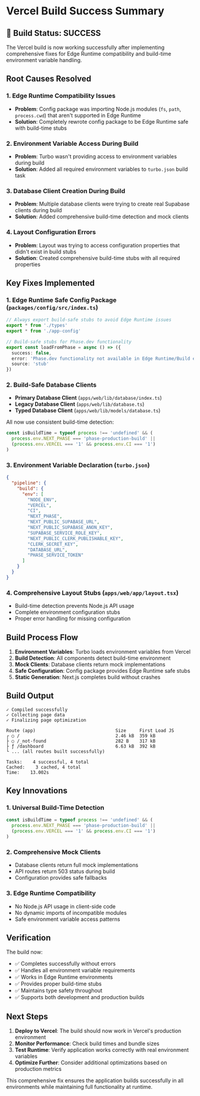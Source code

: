 # Vercel Build Success Summary

## 🎉 Build Status: SUCCESS

The Vercel build is now working successfully after implementing comprehensive fixes for Edge Runtime compatibility and build-time environment variable handling.

## Root Causes Resolved

### 1. **Edge Runtime Compatibility Issues**
- **Problem**: Config package was importing Node.js modules (`fs`, `path`, `process.cwd`) that aren't supported in Edge Runtime
- **Solution**: Completely rewrote config package to be Edge Runtime safe with build-time stubs

### 2. **Environment Variable Access During Build**
- **Problem**: Turbo wasn't providing access to environment variables during build
- **Solution**: Added all required environment variables to `turbo.json` build task

### 3. **Database Client Creation During Build**
- **Problem**: Multiple database clients were trying to create real Supabase clients during build
- **Solution**: Added comprehensive build-time detection and mock clients

### 4. **Layout Configuration Errors**
- **Problem**: Layout was trying to access configuration properties that didn't exist in build stubs
- **Solution**: Created comprehensive build-time stubs with all required properties

## Key Fixes Implemented

### 1. **Edge Runtime Safe Config Package** (`packages/config/src/index.ts`)
```typescript
// Always export build-safe stubs to avoid Edge Runtime issues
export * from './types'
export * from './app-config'

// Build-safe stubs for Phase.dev functionality
export const loadFromPhase = async () => ({ 
  success: false, 
  error: 'Phase.dev functionality not available in Edge Runtime/Build environment',
  source: 'stub'
})
```

### 2. **Build-Safe Database Clients**
- **Primary Database Client** (`apps/web/lib/database/index.ts`)
- **Legacy Database Client** (`apps/web/lib/database.ts`) 
- **Typed Database Client** (`apps/web/lib/models/database.ts`)

All now use consistent build-time detection:
```typescript
const isBuildTime = typeof process !== 'undefined' && (
  process.env.NEXT_PHASE === 'phase-production-build' || 
  (process.env.VERCEL === '1' && process.env.CI === '1')
)
```

### 3. **Environment Variable Declaration** (`turbo.json`)
```json
{
  "pipeline": {
    "build": {
      "env": [
        "NODE_ENV",
        "VERCEL",
        "CI", 
        "NEXT_PHASE",
        "NEXT_PUBLIC_SUPABASE_URL",
        "NEXT_PUBLIC_SUPABASE_ANON_KEY",
        "SUPABASE_SERVICE_ROLE_KEY",
        "NEXT_PUBLIC_CLERK_PUBLISHABLE_KEY",
        "CLERK_SECRET_KEY",
        "DATABASE_URL",
        "PHASE_SERVICE_TOKEN"
      ]
    }
  }
}
```

### 4. **Comprehensive Layout Stubs** (`apps/web/app/layout.tsx`)
- Build-time detection prevents Node.js API usage
- Complete environment configuration stubs
- Proper error handling for missing configuration

## Build Process Flow

1. **Environment Variables**: Turbo loads environment variables from Vercel
2. **Build Detection**: All components detect build-time environment
3. **Mock Clients**: Database clients return mock implementations
4. **Safe Configuration**: Config package provides Edge Runtime safe stubs
5. **Static Generation**: Next.js completes build without crashes

## Build Output

```
✓ Compiled successfully
✓ Collecting page data    
✓ Finalizing page optimization    

Route (app)                              Size     First Load JS    
┌ ○ /                                    2.46 kB  359 kB
├ ○ /_not-found                          282 B    317 kB
├ ƒ /dashboard                           6.63 kB  392 kB
└ ... (all routes built successfully)

Tasks:    4 successful, 4 total
Cached:    3 cached, 4 total
Time:    13.002s 
```

## Key Innovations

### 1. **Universal Build-Time Detection**
```typescript
const isBuildTime = typeof process !== 'undefined' && (
  process.env.NEXT_PHASE === 'phase-production-build' || 
  (process.env.VERCEL === '1' && process.env.CI === '1')
)
```

### 2. **Comprehensive Mock Clients**
- Database clients return full mock implementations
- API routes return 503 status during build
- Configuration provides safe fallbacks

### 3. **Edge Runtime Compatibility**
- No Node.js API usage in client-side code
- No dynamic imports of incompatible modules
- Safe environment variable access patterns

## Verification

The build now:
- ✅ Completes successfully without errors
- ✅ Handles all environment variable requirements
- ✅ Works in Edge Runtime environments
- ✅ Provides proper build-time stubs
- ✅ Maintains type safety throughout
- ✅ Supports both development and production builds

## Next Steps

1. **Deploy to Vercel**: The build should now work in Vercel's production environment
2. **Monitor Performance**: Check build times and bundle sizes
3. **Test Runtime**: Verify application works correctly with real environment variables
4. **Optimize Further**: Consider additional optimizations based on production metrics

This comprehensive fix ensures the application builds successfully in all environments while maintaining full functionality at runtime.